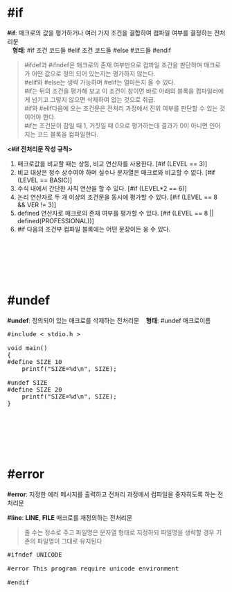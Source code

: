 # #if
**#if**: 매크로의 값을 평가하거나 여러 가지 조건을 결합하여 컴파일 여부를 결정하는 전처리문    
&nbsp;&nbsp;&nbsp;**형태**: #if 조건 코드들 #elif 조건 코드들 #else #코드들 #endif  
> #ifdef과 #ifndef은 매크로의 존재 여부만으로 컴파일 조건을 판단하며 매크로가 어떤 값으로 정의 되어 있는지는 평가하지 않는다.  
> #elif와 #else는 생략 가능하며 #elif는 얼마든지 올 수 있다.   
> #if는 뒤의 조건을 평가해 보고 이 조건이 참이면 바로 아래의 블록을 컴파일러에게 넘기고 그렇지 않으면 삭제하여 없는 것으로 취급.  
> #if와 #elif다음에 오는 조건문은 전처리 과정에서 진위 여부를 판단할 수 있는 것이어야 한다.  
> #if는 조건문이 참일 때 1, 거짓일 때 0으로 평가하는데 결과가 0이 아니면 인어지는 코드 블록을 컴파일한다.

**<#if 전처리문 작성 규칙>**
1. 매크로값을 비교할 때는 상등, 비교 연산자를 사용한다. [#if (LEVEL == 3)]
2. 비교 대상은 정수 상수여야 하며 실수나 문자열은 매크로와 비교할 수 없다. [#if (LEVEL == BASIC)]
3. 수식 내에서 간단한 사칙 연산을 할 수 있다. [#if (LEVEL*2 == 6)]
4. 논리 연산자로 두 개 이상의 조건문을 동시에 평가할 수 있다. [#if (LEVEL == 8 && VER != 3)]
5. defined 연산자로 매크로의 존재 여부를 평가할 수 있다. [#if (LEVEL == 8 || defined(PROFESSIONAL))]
6. #if 다음의 조건부 컴파일 블록에는 어떤 문장이든 옹 수 있다.

<br><br><br><br><br>

# #undef
**#undef**: 정의되어 있는 매크로를 삭제하는 전처리문
&nbsp;&nbsp;&nbsp;**형태**: #undef 매크로이름

<pre>#include < stdio.h >

void main()
{
#define SIZE 10
    printf("SIZE=%d\n", SIZE);

#undef SIZE
#define SIZE 20
    printf("SIZE=%d\n", SIZE);
}</pre><br><br><br><br><br>

# #error
**#error**: 지정한 에러 메시지를 출력하고 전처리 과정에서 컴파일을 중자히도록 하는 전처리문

**#line**: __LINE__, __FILE__ 매크로를 재정의하는 전처리문  
> 줄 수는 정수로 주고 파일명은 문자열 형태로 지정하되 파일명을 생략할 경우 기존의 파일명이 그대로 유지된다

<pre>#ifndef UNICODE

#error This program require unicode environment

#endif</pre>
